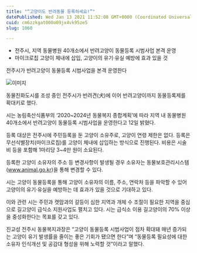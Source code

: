 ```yaml
---
title: "“고양이도 반려동물 등록하세요!”"
datePublished: Wed Jan 13 2021 11:52:08 GMT+0000 (Coordinated Universal Time)
cuid: cm6zzkgat000o09jx4vk95ze5
slug: 1060

---
```



- 전주시, 지역 동물병원 40개소에서 반려고양이 동물등록 시범사업 본격 운영
- 마이크로칩 고양이 체내에 삽입, 고양이의 유기·유실 예방에 효과 있을 것

전주시가 반려고양이 동물등록 시범사업을 본격 운영한다

![이미지](https://cdn.hashnode.com/res/hashnode/image/upload/v1739248358249/30878d92-70e0-47fe-b0c6-d2471ae6b0c5.jpeg)

동물친화도시를 조성 중인 전주시가 반려견(犬)에 이어 반려고양이까지 동물등록제를 확대키로 했다.

시는 농림축산식품부의 ‘2020~2024년 동물복지 종합계획’에 따라 지역 내 동물병원 40개소에서 반려고양이 동물등록 시범사업을 운영한다고 12일 밝혔다.

등록 대상은 전주시에 주민등록을 둔 고양이 소유주로, 고양이 연령 제한은 없다. 등록은 무선식별장치(마이크로칩)를 고양이 체내에 삽입하는 방식으로 진행된다. 비용은 시술비 등을 포함해 1마리당 3~4만 원이 소요된다.

등록한 고양이 소유자의 주소 등 변경사항이 발생될 경우 소유자는 동물보호관리시스템(www.animal.go.kr)을 통해 변경할 수 있다.

시는 고양이 동물등록을 통해 고양이 소유자의 이름, 주소, 연락처 등을 파악할 수 있어 고양이의 유기·유실을 예방하는 데 효과가 있을 것으로 기대하고 있다.

이와 관련 시는 주민과 캣맘과의 갈등이 심한 지역과 개체 수 조절이 필요한 지역을 중심으로 길고양이 급식소 지원사업도 펼치고 있다. 시는 급식소 이용 길고양이의 70% 이상을 중성화한다는 목표를 갖고 있다.

진교성 전주시 동물복지과장은 “고양이 동물등록 시범사업이 점차 확대돼 매년 증가되는 고양이 유기 발생률을 줄이는 좋은 기회가 됐으면 한다”며 “동물등록 필요성에 대한 소유자 인식개선 및 공감대 형성을 위해 노력할 것”이라고 말했다.